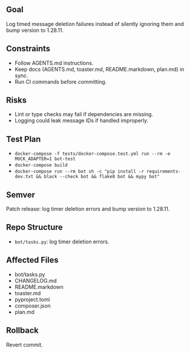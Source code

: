 ## Goal
Log timed message deletion failures instead of silently ignoring them and bump version to 1.28.11.

## Constraints
- Follow AGENTS.md instructions.
- Keep docs (AGENTS.md, toaster.md, README.markdown, plan.md) in sync.
- Run CI commands before committing.

## Risks
- Lint or type checks may fail if dependencies are missing.
- Logging could leak message IDs if handled improperly.

## Test Plan
- `docker-compose -f tests/docker-compose.test.yml run --rm -e MOCK_ADAPTER=1 bot-test`
- `docker-compose build`
- `docker-compose run --rm bot sh -c "pip install -r requirements-dev.txt && black --check bot && flake8 bot && mypy bot"`

## Semver
Patch release: log timer deletion errors and bump version to 1.28.11.

## Repo Structure
- `bot/tasks.py`: log timer deletion errors.

## Affected Files
- bot/tasks.py
- CHANGELOG.md
- README.markdown
- toaster.md
- pyproject.toml
- composer.json
- plan.md

## Rollback
Revert commit.
